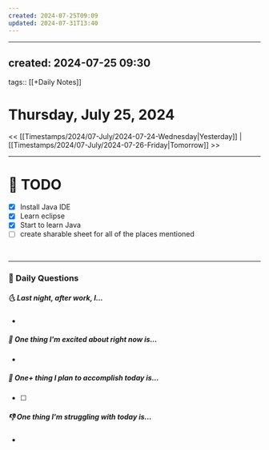 ```yaml
---
created: 2024-07-25T09:09
updated: 2024-07-31T13:40
---
```

---
created: 2024-07-25 09:30
---
tags:: [[+Daily Notes]]

# Thursday, July 25, 2024

<< [[Timestamps/2024/07-July/2024-07-24-Wednesday|Yesterday]] | [[Timestamps/2024/07-July/2024-07-26-Friday|Tomorrow]] >>

---
# 📝 TODO
- [x] Install Java IDE
- [x] Learn eclipse
- [x] Start to learn Java
- [ ] create sharable sheet for all of the places mentioned 
<br>


---
### 📅 Daily Questions
##### 🌜 Last night, after work, I...
- 

##### 🙌 One thing I'm excited about right now is...
- 

##### 🚀 One+ thing I plan to accomplish today is...
- [ ] 

##### 👎 One thing I'm struggling with today is...
- 

